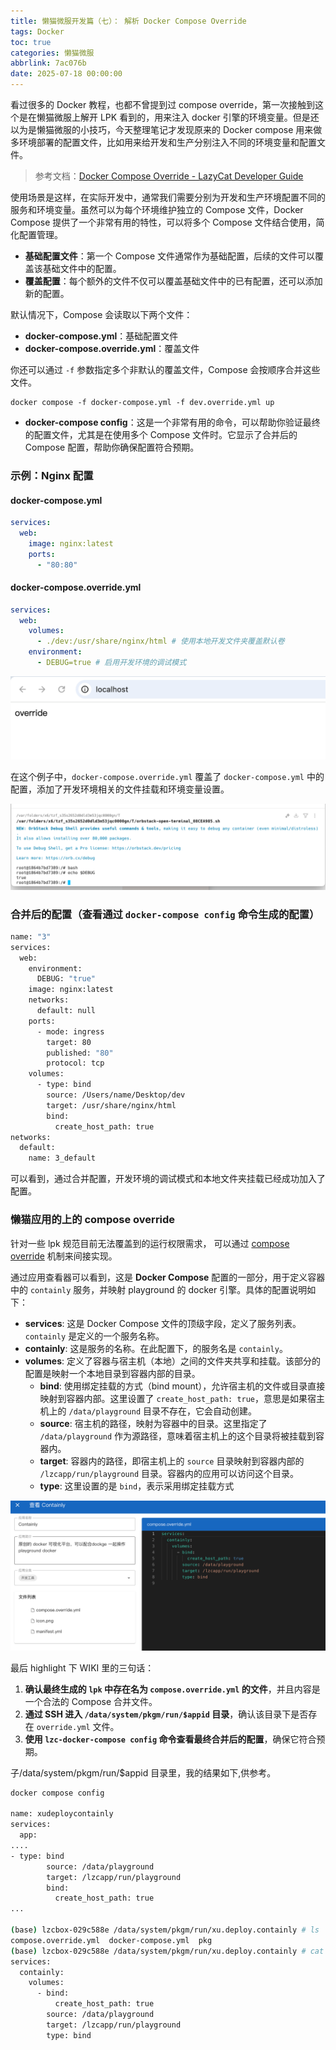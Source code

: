 ```yaml
---
title: 懒猫微服开发篇（七）： 解析 Docker Compose Override
tags: Docker
toc: true
categories: 懒猫微服
abbrlink: 7ac076b
date: 2025-07-18 00:00:00
---
```


看过很多的 Docker 教程，也都不曾提到过 compose override，第一次接触到这个是在懒猫微服上解开 LPK 看到的，用来注入 docker 引擎的环境变量。但是还以为是懒猫微服的小技巧，今天整理笔记才发现原来的 Docker compose 用来做多环境部署的配置文件，比如用来给开发和生产分别注入不同的环境变量和配置文件。

> 参考文档：[Docker Compose Override - LazyCat Developer Guide](https://developer.lazycat.cloud/advanced-compose-override.html)

 <!-- more -->

使用场景是这样，在实际开发中，通常我们需要分别为开发和生产环境配置不同的服务和环境变量。虽然可以为每个环境维护独立的 Compose 文件，Docker Compose 提供了一个非常有用的特性，可以将多个 Compose 文件结合使用，简化配置管理。

- **基础配置文件**：第一个 Compose 文件通常作为基础配置，后续的文件可以覆盖该基础文件中的配置。
- **覆盖配置**：每个额外的文件不仅可以覆盖基础文件中的已有配置，还可以添加新的配置。

默认情况下，Compose 会读取以下两个文件：

- **docker-compose.yml**：基础配置文件
- **docker-compose.override.yml**：覆盖文件

你还可以通过 `-f` 参数指定多个非默认的覆盖文件，Compose 会按顺序合并这些文件。

```
docker compose -f docker-compose.yml -f dev.override.yml up
```

- **docker-compose config**：这是一个非常有用的命令，可以帮助你验证最终的配置文件，尤其是在使用多个 Compose 文件时。它显示了合并后的 Compose 配置，帮助你确保配置符合预期。

### 示例：Nginx 配置

#### docker-compose.yml

```yml
services:
  web:
    image: nginx:latest
    ports:
      - "80:80"
```

#### docker-compose.override.yml

```yml
services:
  web:
    volumes:
      - ./dev:/usr/share/nginx/html # 使用本地开发文件夹覆盖默认卷
    environment:
      - DEBUG=true # 启用开发环境的调试模式
```

![image-20250717205319123](https://raw.githubusercontent.com/cloudsmithy/picgo-imh/master/image-20250717205319123-20250717213705118.png)

在这个例子中，`docker-compose.override.yml` 覆盖了 `docker-compose.yml` 中的配置，添加了开发环境相关的文件挂载和环境变量设置。

![image-20250717205507275](https://raw.githubusercontent.com/cloudsmithy/picgo-imh/master/image-20250717205507275.png)

### 合并后的配置（查看通过 `docker-compose config` 命令生成的配置）

```bash
name: "3"
services:
  web:
    environment:
      DEBUG: "true"
    image: nginx:latest
    networks:
      default: null
    ports:
      - mode: ingress
        target: 80
        published: "80"
        protocol: tcp
    volumes:
      - type: bind
        source: /Users/name/Desktop/dev
        target: /usr/share/nginx/html
        bind:
          create_host_path: true
networks:
  default:
    name: 3_default
```

可以看到，通过合并配置，开发环境的调试模式和本地文件夹挂载已经成功加入了配置。

### 懒猫应用的上的 compose override

针对一些 lpk 规范目前无法覆盖到的运行权限需求， 可以通过 [compose override](https://docs.docker.com/reference/compose-file/merge/) 机制来间接实现。

通过应用查看器可以看到，这是 **Docker Compose** 配置的一部分，用于定义容器中的 `containly` 服务，并映射 playground 的 docker 引擎。具体的配置说明如下：

- **services**: 这是 Docker Compose 文件的顶级字段，定义了服务列表。`containly` 是定义的一个服务名称。
- **containly**: 这是服务的名称。在此配置下，的服务名是 `containly`。
- **volumes**: 定义了容器与宿主机（本地）之间的文件夹共享和挂载。该部分的配置是映射一个本地目录到容器内部的目录。
  - **bind**: 使用绑定挂载的方式（bind mount），允许宿主机的文件或目录直接映射到容器内部。这里设置了 `create_host_path: true`，意思是如果宿主机上的 `/data/playground` 目录不存在，它会自动创建。
  - **source**: 宿主机的路径，映射为容器中的目录。这里指定了 `/data/playground` 作为源路径，意味着宿主机上的这个目录将被挂载到容器内。
  - **target**: 容器内的路径，即宿主机上的 `source` 目录映射到容器内部的 `/lzcapp/run/playground` 目录。容器内的应用可以访问这个目录。
  - **type**: 这里设置的是 `bind`，表示采用绑定挂载方式

![image-20250717210507516](https://raw.githubusercontent.com/cloudsmithy/picgo-imh/master/image-20250717210507516.png)

最后 highlight 下 WIKI 里的三句话：

1. **确认最终生成的 `lpk` 中存在名为 `compose.override.yml` 的文件**，并且内容是一个合法的 Compose 合并文件。
2. **通过 SSH 进入 `/data/system/pkgm/run/$appid` 目录**，确认该目录下是否存在 `override.yml` 文件。
3. **使用 `lzc-docker-compose config` 命令查看最终合并后的配置**，确保它符合预期。

子/data/system/pkgm/run/$appid 目录里，我的结果如下,供参考。

```bash
docker compose config

name: xudeploycontainly
services:
  app:
....
- type: bind
        source: /data/playground
        target: /lzcapp/run/playground
        bind:
          create_host_path: true
...

(base) lzcbox-029c588e /data/system/pkgm/run/xu.deploy.containly # ls
compose.override.yml  docker-compose.yml  pkg
(base) lzcbox-029c588e /data/system/pkgm/run/xu.deploy.containly # cat compose.override.yml
services:
  containly:
    volumes:
      - bind:
          create_host_path: true
        source: /data/playground
        target: /lzcapp/run/playground
        type: bind
```
